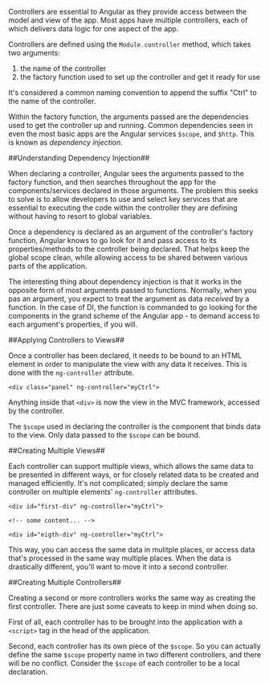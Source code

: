 Controllers are essential to Angular as they provide access between the model and view of the app.  Most apps have multiple controllers, each of which delivers data logic for one aspect of the app.

Controllers are defined using the `Module.controller` method, which takes two arguments:

1. the name of the controller
2. the factory function used to set up the controller and get it ready for use

It's considered a common naming convention to append the suffix "Ctrl" to the name of the controller.

Within the factory function, the arguments passed are the dependencies used to get the controller up and running.  Common dependencies seen in even the most basic apps are the Angular services `$scope`, and `$http`. This is known as *dependency injection*.

##Understanding Dependency Injection##

When declaring a controller, Angular sees the arguments passed to the factory function, and then searches throughout the app for the components/services declared in those arguments.  The problem this seeks to solve is to allow developers to use and select key services that are essential to executing the code within the controller they are defining without having to resort to global variables.

Once a dependency is declared as an argument of the controller's factory function, Angular knows to go look for it and pass access to its properties/methods to the controller being declared.  That helps keep the global scope clean, while allowing access to be shared between various parts of the application.

The interesting thing about dependency injection is that it works in the opposite form of most arguments passed to functions.  Normally, when you pas an argument, you expect to treat the argument as data *received* by a function.  In the case of DI, the function is commanded to go looking for the components in the grand scheme of the Angular app - to demand access to each argument's properties, if you will.

##Applying Controllers to Views##

Once a controller has been declared, it needs to be bound to an HTML element in order to manipulate the view with any data it receives.  This is done with the `ng-controller` attribute.

	<div class="panel" ng-controller="myCtrl">

Anything inside that `<div>` is now the view in the MVC framework, accessed by the controller.

The `$scope` used in declaring the controller is the component that binds data to the view.  Only data passed to the `$scope` can be bound.

##Creating Multiple Views##

Each controller can support multiple views, which allows the same data to be presented in different ways, or for closely related data to be created and managed efficiently.  It's not complicated; simply declare the same controller on multiple elements' `ng-controller` attributes.

	<div id="first-div" ng-controller="myCtrl">

	<!-- some content... -->

	<div id="eigth-div" ng-controller="myCtrl">

This way, you can access the same data in mulitple places, or access data that's processed in the same way multiple places.  When the data is drastically different, you'll want to move it into a second controller.

##Creating Multiple Controllers##

Creating a second or more controllers works the same way as creating the first controller.  There are just some caveats to keep in mind when doing so.

First of all, each controller has to be brought into the application with a `<script>` tag in the head of the application.

Second, each controller has its own piece of the `$scope`.  So you can actually define the same `$scope` property name in two different controllers, and there will be no conflict.  Consider the `$scope` of each controller to be a local declaration.